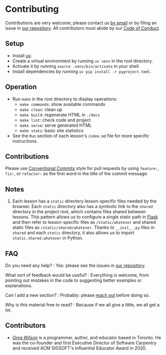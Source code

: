 # Contributing

Contributions are very welcome;
please contact us [by email][email] or by filing an issue in [our repository][repo].
All contributors must abide by our [Code of Conduct](./CODE_OF_CONDUCT.md).

## Setup

-   Install [uv][uv].
-   Create a virtual environment by running `uv venv` in the root directory.
-   Activate it by running `source .venv/bin/activate` in your shell.
-   Install dependencies by running `uv pip install -r pyproject.toml`.

## Operation

-   Run `make` in the root directory to display operations:
    -   `make commands`: show available commands
    -   `make clean`: clean up
    -   `make build`: regenerate HTML in `./docs`
    -   `make lint`: check code and project
    -   `make serve`: serve generated HTML
    -   `make stats`: basic site statistics
-   See the `Run` section of each lesson's `index.md` file for more specific instructions.

## Contributions

Please use [Conventional Commits][conventional] style for pull requests
by using `feature:`, `fix:`, or `refactor:` as the first word
in the title of the commit message.

## Notes

1.  Each lesson has a `static` directory lesson-specific files needed by the browser.
    Each `static` directory also has a symbolic link to the `shared` directory in the project root,
    which contains files shared between lessons.
    This pattern allows us to configure a single static path in [Flask][flask]
    and then refer to lesson-specific files as `/static/whatever`
    and shared static files as `/static/shared/whatever`.
    Thanks to `__init__.py` files in `shared` and each `static` directory,
    it also allows us to import `static.shared.whatever` in Python.

## FAQ

Do you need any help?
:   Yes: please see the issues in [our repository][repo].

What sort of feedback would be useful?
:   Everything is welcome,
    from pointing out mistakes in the code to suggesting better examples or explanations.

Can I add a new section?
:   Probably: please [reach out][email] before doing so.

Why is this material free to read?
:   Because if we all give a little, we all get a lot.

## Contributors

-   [*Greg Wilson*][wilson-greg] is a programmer, author, and educator based in Toronto.
    He was the co-founder and first Executive Director of Software Carpentry
    and received ACM SIGSOFT's Influential Educator Award in 2020.

[conventional]: https://www.conventionalcommits.org/
[email]: mailto:gvwilson@third-bit.com
[flask]: https://flask.palletsprojects.com/
[repo]: https://github.com/gvwilson/doris
[uv]: https://github.com/astral-sh/uv
[wilson-greg]: https://third-bit.com/
